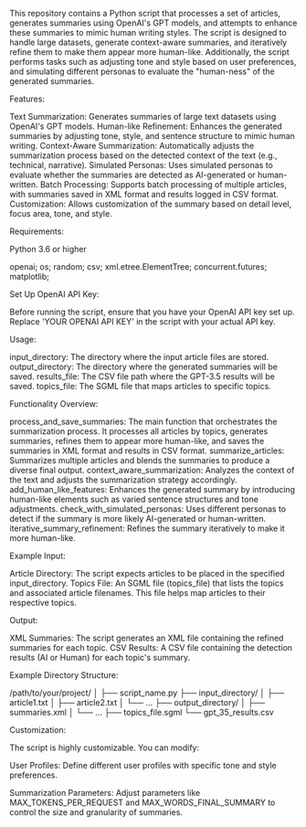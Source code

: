 
This repository contains a Python script that processes a set of articles, generates summaries using OpenAI's GPT models, and attempts to enhance these summaries 
to mimic human writing styles. The script is designed to handle large datasets, generate context-aware summaries, and iteratively refine them to make them appear 
more human-like. Additionally, the script performs tasks such as adjusting tone and style based on user preferences, and simulating different personas to evaluate 
the "human-ness" of the generated summaries.

Features:

Text Summarization: Generates summaries of large text datasets using OpenAI's GPT models.
Human-like Refinement: Enhances the generated summaries by adjusting tone, style, and sentence structure to mimic human writing.
Context-Aware Summarization: Automatically adjusts the summarization process based on the detected context of the text (e.g., technical, narrative).
Simulated Personas: Uses simulated personas to evaluate whether the summaries are detected as AI-generated or human-written.
Batch Processing: Supports batch processing of multiple articles, with summaries saved in XML format and results logged in CSV format.
Customization: Allows customization of the summary based on detail level, focus area, tone, and style.

Requirements:

Python 3.6 or higher

openai;
os;
random;
csv;
xml.etree.ElementTree;
concurrent.futures;
matplotlib;

Set Up OpenAI API Key:

Before running the script, ensure that you have your OpenAI API key set up. Replace 'YOUR OPENAI API KEY' in the script with your actual API key.

Usage:

input_directory: The directory where the input article files are stored.
output_directory: The directory where the generated summaries will be saved.
results_file: The CSV file path where the GPT-3.5 results will be saved.
topics_file: The SGML file that maps articles to specific topics.


Functionality Overview:

process_and_save_summaries: The main function that orchestrates the summarization process. It processes all articles by topics, generates summaries, refines them to appear more human-like, and saves the summaries in XML format and results in CSV format.
summarize_articles: Summarizes multiple articles and blends the summaries to produce a diverse final output.
context_aware_summarization: Analyzes the context of the text and adjusts the summarization strategy accordingly.
add_human_like_features: Enhances the generated summary by introducing human-like elements such as varied sentence structures and tone adjustments.
check_with_simulated_personas: Uses different personas to detect if the summary is more likely AI-generated or human-written.
iterative_summary_refinement: Refines the summary iteratively to make it more human-like.

Example Input:

Article Directory: The script expects articles to be placed in the specified input_directory.
Topics File: An SGML file (topics_file) that lists the topics and associated article filenames. This file helps map articles to their respective topics.

Output:

XML Summaries: The script generates an XML file containing the refined summaries for each topic.
CSV Results: A CSV file containing the detection results (AI or Human) for each topic's summary.


Example Directory Structure:

/path/to/your/project/
│
├── script_name.py
├── input_directory/
│   ├── article1.txt
│   ├── article2.txt
│   └── ...
├── output_directory/
│   ├── summaries.xml
│   └── ...
├── topics_file.sgml
└── gpt_35_results.csv

Customization:

The script is highly customizable. You can modify:

User Profiles: Define different user profiles with specific tone and style preferences.

Summarization Parameters: Adjust parameters like MAX_TOKENS_PER_REQUEST and MAX_WORDS_FINAL_SUMMARY to control the size and granularity of summaries.

